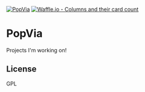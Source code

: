 [![PopVia](http://img.shields.io/badge/popvia.com-active-orange.svg)](http://popvia.com)
[![Waffle.io - Columns and their card count](https://badge.waffle.io/ceciliaconsta3/PopVia.png?columns=all)](https://waffle.io/ceciliaconsta3/PopVia?utm_source=badge)
# PopVia
Projects I'm working on!

## License
GPL